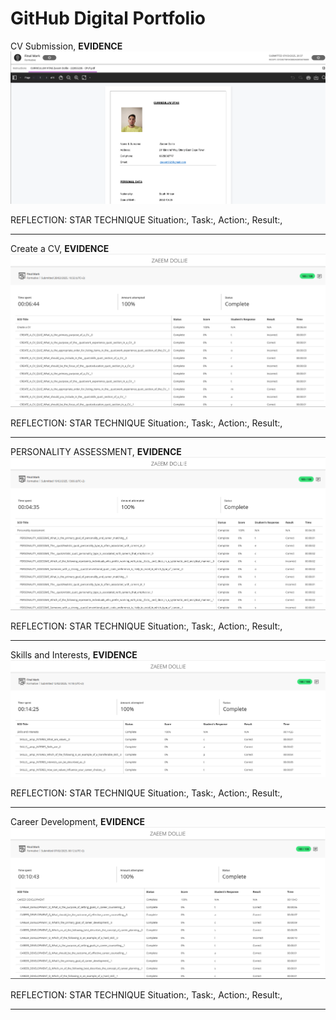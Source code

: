 GitHub Digital Portfolio
======

CV Submission,
**EVIDENCE**
![CV Submission](CV%20Submission.PNG)

REFLECTION: STAR TECHNIQUE
Situation:,
Task:,
Action:,
Result:,

---

Create a CV,
**EVIDENCE**
![Create a CV](Create%20a%20CV.PNG)

REFLECTION: STAR TECHNIQUE
Situation:,
Task:,
Action:,
Result:,

---

PERSONALITY ASSESSMENT,
**EVIDENCE**
![Personality Assessment](Personality%20Assessment.PNG)

REFLECTION: STAR TECHNIQUE
Situation:,
Task:,
Action:,
Result:,

---

Skills and Interests,
**EVIDENCE**
![Skills and Interests](Skills%20and%20Interests.PNG)

REFLECTION: STAR TECHNIQUE
Situation:,
Task:,
Action:,
Result:,

---

Career Development,
**EVIDENCE**
![Career Develpment](Career%20Develpment.PNG)

REFLECTION: STAR TECHNIQUE
Situation:,
Task:,
Action:,
Result:,

---
